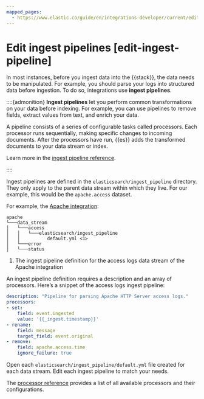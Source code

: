 ```yaml
---
mapped_pages:
  - https://www.elastic.co/guide/en/integrations-developer/current/edit-ingest-pipeline.html
---
```


# Edit ingest pipelines [edit-ingest-pipeline]

In most instances, before you ingest data into the {{stack}}, the data needs to be manipulated. For example, you should parse your logs into structured data before ingestion. To do so, integrations use **ingest pipelines**.

::::{admonition}
**Ingest pipelines** let you perform common transformations on your data before indexing. For example, you can use pipelines to remove fields, extract values from text, and enrich your data.

A pipeline consists of a series of configurable tasks called processors. Each processor runs sequentially, making specific changes to incoming documents. After the processors have run, {{es}} adds the transformed documents to your data stream or index.

Learn more in the [ingest pipeline reference](docs-content://manage-data/ingest/transform-enrich/ingest-pipelines.md).

::::


Ingest pipelines are defined in the `elasticsearch/ingest_pipeline` directory. They only apply to the parent data stream within which they live. For our example, this would be the `apache.access` dataset.

For example, the [Apache integration](https://github.com/elastic/integrations/tree/main/packages/apache):

```text
apache
└───data_stream
│   └───access
│   │   └───elasticsearch/ingest_pipeline
│   │          default.yml <1>
│   └───error
│   └───status
```

1. The ingest pipeline definition for the access logs data stream of the Apache integration


An ingest pipeline definition requires a description and an array of processors. Here’s a snippet of the access logs ingest pipeline:

```yaml
description: "Pipeline for parsing Apache HTTP Server access logs."
processors:
- set:
    field: event.ingested
    value: '{{_ingest.timestamp}}'
- rename:
    field: message
    target_field: event.original
- remove:
    field: apache.access.time
    ignore_failure: true
```

Open each `elasticsearch/ingest_pipeline/default.yml` file created for each data stream. Edit each ingest pipeline to match your needs.

The [processor reference](elasticsearch://reference/ingestion-tools/enrich-processor/index.md) provides a list of all available processors and their configurations.
